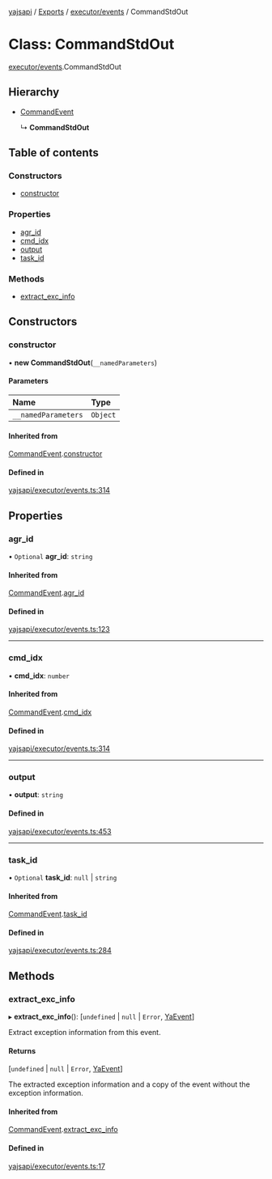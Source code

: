 [yajsapi](../README.md) / [Exports](../modules.md) / [executor/events](../modules/executor_events.md) / CommandStdOut

# Class: CommandStdOut

[executor/events](../modules/executor_events.md).CommandStdOut

## Hierarchy

- [CommandEvent](executor_events.commandevent.md)

  ↳ **CommandStdOut**

## Table of contents

### Constructors

- [constructor](executor_events.commandstdout.md#constructor)

### Properties

- [agr\_id](executor_events.commandstdout.md#agr_id)
- [cmd\_idx](executor_events.commandstdout.md#cmd_idx)
- [output](executor_events.commandstdout.md#output)
- [task\_id](executor_events.commandstdout.md#task_id)

### Methods

- [extract\_exc\_info](executor_events.commandstdout.md#extract_exc_info)

## Constructors

### constructor

• **new CommandStdOut**(`__namedParameters`)

#### Parameters

| Name | Type |
| :------ | :------ |
| `__namedParameters` | `Object` |

#### Inherited from

[CommandEvent](executor_events.commandevent.md).[constructor](executor_events.commandevent.md#constructor)

#### Defined in

[yajsapi/executor/events.ts:314](https://github.com/golemfactory/yajsapi/blob/8f42a91/yajsapi/executor/events.ts#L314)

## Properties

### agr\_id

• `Optional` **agr\_id**: `string`

#### Inherited from

[CommandEvent](executor_events.commandevent.md).[agr_id](executor_events.commandevent.md#agr_id)

#### Defined in

[yajsapi/executor/events.ts:123](https://github.com/golemfactory/yajsapi/blob/8f42a91/yajsapi/executor/events.ts#L123)

___

### cmd\_idx

• **cmd\_idx**: `number`

#### Inherited from

[CommandEvent](executor_events.commandevent.md).[cmd_idx](executor_events.commandevent.md#cmd_idx)

#### Defined in

[yajsapi/executor/events.ts:314](https://github.com/golemfactory/yajsapi/blob/8f42a91/yajsapi/executor/events.ts#L314)

___

### output

• **output**: `string`

#### Defined in

[yajsapi/executor/events.ts:453](https://github.com/golemfactory/yajsapi/blob/8f42a91/yajsapi/executor/events.ts#L453)

___

### task\_id

• `Optional` **task\_id**: ``null`` \| `string`

#### Inherited from

[CommandEvent](executor_events.commandevent.md).[task_id](executor_events.commandevent.md#task_id)

#### Defined in

[yajsapi/executor/events.ts:284](https://github.com/golemfactory/yajsapi/blob/8f42a91/yajsapi/executor/events.ts#L284)

## Methods

### extract\_exc\_info

▸ **extract_exc_info**(): [`undefined` \| ``null`` \| `Error`, [YaEvent](executor_events.yaevent.md)]

Extract exception information from this event.

#### Returns

[`undefined` \| ``null`` \| `Error`, [YaEvent](executor_events.yaevent.md)]

The extracted exception information and a copy of the event without the exception information.

#### Inherited from

[CommandEvent](executor_events.commandevent.md).[extract_exc_info](executor_events.commandevent.md#extract_exc_info)

#### Defined in

[yajsapi/executor/events.ts:17](https://github.com/golemfactory/yajsapi/blob/8f42a91/yajsapi/executor/events.ts#L17)
